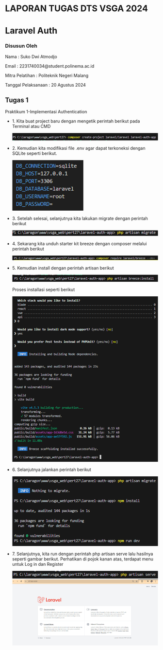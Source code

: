 <h1>LAPORAN TUGAS DTS VSGA 2024</h1>
<h1>Laravel Auth</h1>
<h3>
Disusun Oleh
</h3>
<div>
<p>    
Nama 	: Suko Dwi Atmodjo
</p>
    <p>
Email 	: 2231740034@student.polinema.ac.id
    </p>
<p>
Mitra Pelatihan	: Politeknik Negeri Malang
</p>
    <p>
Tanggal Pelaksanaan	: 20 Agustus 2024
    </p>
<div>
<div>
    <h2>Tugas 1</h2>
    <p>Praktikum 1-Implementasi Authentication</p>
    <div>
        <ul>
            <li>
       <p>    
       1.	Kita buat project baru dengan mengetik perintah berikut pada Terminal atau CMD 
       </p>
        <img src="https://github.com/kokatmx/dts-vsga-2024/blob/master/tugas/laravel/VSGA_2024/laporan/image1.png">
            </li>
            <li>
                <p>
        2.	Kemudian kita modifikasi file .env agar dapat terkoneksi dengan SQLite seperti berikut. 
                </p>
        <img src="https://github.com/kokatmx/dts-vsga-2024/blob/master/tugas/laravel/VSGA_2024/laporan/image2.png">
            </li>
            <li>
                <p>
3.	Setelah selesai, selanjutnya kita lakukan migrate dengan perintah berikut
                </p>
        <img src="https://github.com/kokatmx/dts-vsga-2024/blob/master/tugas/laravel/VSGA_2024/laporan/image3.png">
            </li>
            <li>
                <p>
                    4.	Sekarang kita unduh starter kit breeze dengan composer melalui perintah berikut
                </p>
                    <img src="https://github.com/kokatmx/dts-vsga-2024/blob/master/tugas/laravel/VSGA_2024/laporan/image4.png">
            </li>
            <li>
                <p>
5.	Kemudian install dengan perintah artisan berikut
                </p>
                    <img src="https://github.com/kokatmx/dts-vsga-2024/blob/master/tugas/laravel/VSGA_2024/laporan/image5.png">
                <p>Proses installasi seperti berikut</p>
                    <img src="https://github.com/kokatmx/dts-vsga-2024/blob/master/tugas/laravel/VSGA_2024/laporan/image6.png">
            </li>
            <li>
                <p>
6.	Selanjutnya jalankan perintah berikut
                </p>
                    <img src="https://github.com/kokatmx/dts-vsga-2024/blob/master/tugas/laravel/VSGA_2024/laporan/image7.png">
            </li>
            <li>
                <p>
7.	Selanjutnya, kita run dengan perintah php artisan serve lalu hasilnya seperti gambar berikut. Perhatikan di pojok kanan atas, terdapat menu untuk Log in dan Register      
                </p>
                    <img src="https://github.com/kokatmx/dts-vsga-2024/blob/master/tugas/laravel/VSGA_2024/laporan/image8.png">
                    <img src="https://github.com/kokatmx/dts-vsga-2024/blob/master/tugas/laravel/VSGA_2024/laporan/image9.png">
            </li>
        </ul>
    </div>
</div>
